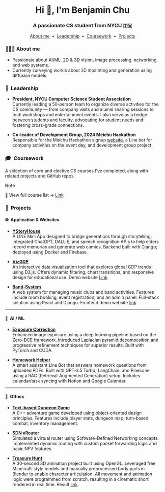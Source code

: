 <h1 align="center">Hi 👋, I'm Benjamin Chu</h1>
<h3 align="center">A passionate CS student from NYCU 🇹🇼</h3>
<p align="center">
  <a href="#👨🏻‍💻 &nbsp;About me">About me</a>&nbsp;&nbsp;•&nbsp;
  <a href="#👥 &nbsp;Leadership">Leadership</a>&nbsp;&nbsp;•&nbsp;
  <a href="#🎓 &nbsp;Coursework">Coursework</a>&nbsp;&nbsp;•&nbsp;
  <a href="#🚀 &nbsp;Projects">Projects</a>
</p>

### 👨🏻‍💻 About me
- Passionate about AI/ML, 2D & 3D vision, image processing, networking, and web systems.
- Currently surveying workis about 3D inpainting and generation using diffusion models.

### 👥 &nbsp;Leadership

- **President, NYCU Computer Science Student Association**  
  Currently leading a 50-person team to organize diverse activities for the CS community — from company visits and alumni sharing sessions to tech workshops and entertainment events. I also serve as a bridge between students and faculty, advocating for student needs and fostering cross-grade connections.

- **Co-leader of Development Group, 2024 Meichu Hackathon**
  Responsible for the Meichu Hackathon signup [website](https://2024.meichuhackathon.org/), a Line bot for company activities on the event day, and development group project.

### 🎓 &nbsp;Coursework
A selection of core and elective CS courses I’ve completed, along with related projects and GitHub repos.  
> [!NOTE]
> 📄 View full course list → [Link](https://github.com/ChuEating1005/Coursework)

### 🚀 &nbsp;Projects

#### 🌐 &nbsp;Application & Websites

- **[YStoryHouse](https://github.com/ChuEating1005/2024-LINE-FRESH)**  
  A LINE Mini App designed to bridge generations through storytelling. Integrated ChatGPT, DALL·E, and speech recognition APIs to help elders record memories and generate web comics. Backend   built with Django; deployed using Docker and Firebase. 

- **[VizGDP](https://github.com/ChuEating1005/VizGDP)**  
  An interactive data visualization tool that explores global GDP trends using D3.js. Offers dynamic filtering, chart transitions, and responsive design for educational use. Demo website [Link](https://chueating1005.github.io/VizGDP/index.html).

- **[Band-System](https://github.com/Kent-mak/Band-System)**  
  A web system for managing music clubs and band activities. Features include room booking, event registration, and an admin panel. Full-stack solution using React and Django. Frontend demo website [link](https://band-system.github.io/#/home)

---

#### 🤖 &nbsp;AI / ML

- **[Exposure Correction](https://github.com/ChuEating1005/Exposure-Correction)**  
  Enhanced image exposure using a deep learning pipeline based on the Zero-DCE framework. Introduced Laplacian pyramid decomposition and progressive refinement techniques for superior results. Built with PyTorch and CUDA.

- **[Homework Helper](https://github.com/ChuEating1005/Homework-Helper)**  
  A smart assistant Line Bot that answers homework questions from uploaded PDFs. Built with GPT-3.5 Turbo, LangChain, and Pinecone using a RAG (Retrieval-Augmented Generation) setup. Includes calendar/task syncing with Notion and Google Calendar.

---

#### 🔧 &nbsp;Others

- **[Text-based Dungeon Game](https://github.com/ChuEating1005/DS-OOP)**  
  A C++ adventure game developed using object-oriented design principles. Features include player stats, dungeon map, turn-based combat, inventory management.

- **[SDN vRouter](https://github.com/ChuEating1005/SDN-NFV)**  
  Simulated a virtual router using Software-Defined Networking concepts. Implemented dynamic routing with custom packet forwarding logic and basic NFV features.

- **[Treasure Hunt](https://github.com/ChuEating1005/Treasure-Hunt)**  
  A 30-second 3D animation project built using OpenGL. Leveraged free Minecraft-style models and manually preprocessed body parts in Blender to enable character articulation. All movement and animation logic were programmed from scratch, resulting in a cinematic short rendered in real time. Result [link](https://www.youtube.com/watch?v=IwIccvUqtNY).
